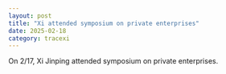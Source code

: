 ```yaml
---
layout: post
title: "Xi attended symposium on private enterprises"
date: 2025-02-18
category: tracexi
---
```


On 2/17, Xi Jinping attended symposium on private enterprises.
